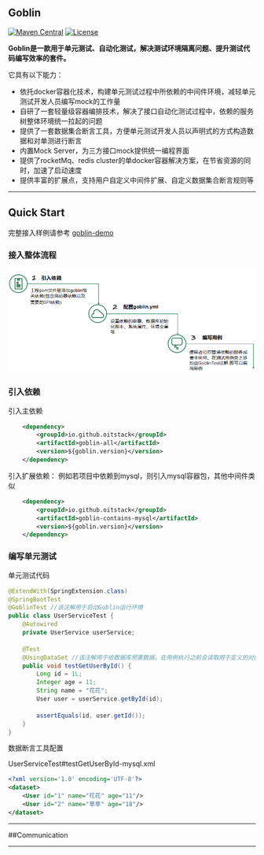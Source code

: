 ## Goblin
[![Maven Central](https://img.shields.io/maven-central/v/io.github.oitstack/goblin-core)](https://search.maven.org/search?q=goblin)
[![License](https://img.shields.io/badge/license-Apache%202-4EB1BA.svg)](https://www.apache.org/licenses/LICENSE-2.0.html)

**Goblin是一款用于单元测试、自动化测试，解决测试环境隔离问题、提升测试代码编写效率的套件。**

它具有以下能力：
* 依托docker容器化技术，构建单元测试过程中所依赖的中间件环境，减轻单元测试开发人员编写mock的工作量
* 自研了一套轻量级容器编排技术，解决了接口自动化测试过程中，依赖的服务树整体环境统一拉起的问题
* 提供了一套数据集合断言工具，方便单元测试开发人员以声明式的方式构造数据和对单测进行断言
* 内置Mock Server，为三方接口mock提供统一编程界面
* 提供了rocketMq、redis cluster的单docker容器解决方案，在节省资源的同时，加速了启动速度
* 提供丰富的扩展点，支持用户自定义中间件扩展、自定义数据集合断言规则等
---
## Quick Start
完整接入样例请参考 [goblin-demo](https://github.com/oitstack/goblin-demo)
### 接入整体流程
![](https://github.com/oitstack/goblin_material/blob/main/Access-steps.png)
### 引入依赖
引入主依赖
```xml
    <dependency>
        <groupId>io.github.oitstack</groupId>
        <artifactId>goblin-all</artifactId>
        <version>${goblin.version}</version>
    </dependency>
```
引入扩展依赖： 例如若项目中依赖到mysql，则引入mysql容器包，其他中间件类似
```xml
    <dependency>
        <groupId>io.github.oitstack</groupId>
        <artifactId>goblin-contains-mysql</artifactId>
        <version>${goblin.version}</version>
    </dependency>
```
### 编写单元测试
单元测试代码
```Java
@ExtendWith(SpringExtension.class)
@SpringBootTest
@GoblinTest //该注解用于启动Goblin运行环境
public class UserServiceTest {
    @Autowired
    private UserService userService;
 
    @Test
    @UsingDataSet //该注解用于给数据库预置数据，在用例执行之前会读取用于定义的对应用例的数据并插入到数据库.
    public void testGetUserById() {
        Long id = 1L;
        Integer age = 11;
        String name = "花花";
        User user = userService.getById(id);
 
        assertEquals(id, user.getId());
    }
}
```

数据断言工具配置

UserServiceTest#testGetUserById-mysql.xml
```xml
<?xml version='1.0' encoding='UTF-8'?>
<dataset>
    <User id="1" name="花花" age="11"/>
    <User id="2" name="草草" age="18"/>
</dataset>
```
---
##Communication



---
